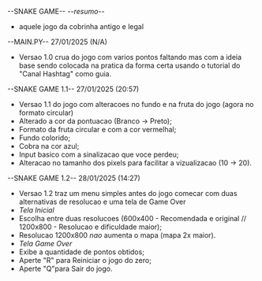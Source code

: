--SNAKE GAME--
*--resumo--*
- aquele jogo da cobrinha antigo e legal

--MAIN.PY-- 27/01/2025 (N/A)
- Versao 1.0 crua do jogo com varios pontos faltando mas com a ideia base sendo colocada na pratica da forma certa usando o tutorial do "Canal Hashtag" como guia.

--SNAKE GAME 1.1-- 27/01/2025 (20:57)
- Versao 1.1 do jogo com alteracoes no fundo e na fruta do jogo (agora no formato circular)
- Alterado a cor da pontuacao (Branco -> Preto);
- Formato da fruta circular e com a cor vermelhal;
- Fundo colorido;
- Cobra na cor azul;
- Input basico com a sinalizacao que voce perdeu;
- Alteracao no tamanho dos pixels para facilitar a vizualizacao (10 -> 20).

--SNAKE GAME 1.2-- 28/01/2025 (14:27)
- Versao 1.2 traz um menu simples antes do jogo comecar com duas alternativas de resolucao e uma tela de Game Over
- *Tela Inicial*
- Escolha entre duas resolucoes (600x400 - Recomendada e original // 1200x800 - Resolucao e dificuldade maior);
- Resolucao 1200x800 *nao* aumenta o mapa (mapa 2x maior).
- *Tela Game Over*
- Exibe a quantidade de pontos obtidos;
- Aperte "R" para Reiniciar o jogo do zero;
- Aperte "Q"para Sair do jogo.

